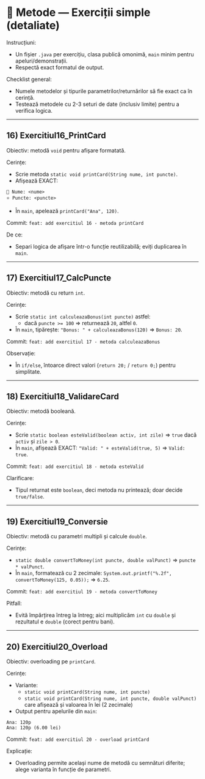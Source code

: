 # 🧪 Metode — Exerciții simple (detaliate)

Instrucțiuni:

- Un fișier `.java` per exercițiu, clasa publică omonimă, `main` minim pentru apeluri/demonstrații.
- Respectă exact formatul de output.

Checklist general:

- Numele metodelor și tipurile parametrilor/returnărilor să fie exact ca în cerință.
- Testează metodele cu 2-3 seturi de date (inclusiv limite) pentru a verifica logica.

---

## 16) Exercitiul16_PrintCard

Obiectiv: metodă `void` pentru afișare formatată.

Cerințe:

- Scrie metoda `static void printCard(String nume, int puncte)`.
- Afișează EXACT:

```
👤 Nume: <nume>
⭐ Puncte: <puncte>
```

- În `main`, apelează `printCard("Ana", 120)`.

Commit: `feat: add exercitiul 16 - metoda printCard`

De ce:

- Separi logica de afișare într-o funcție reutilizabilă; eviți duplicarea în `main`.

---

## 17) Exercitiul17_CalcPuncte

Obiectiv: metodă cu return `int`.

Cerințe:

- Scrie `static int calculeazaBonus(int puncte)` astfel:
  - dacă `puncte >= 100` => returnează `20`, altfel `0`.
- În `main`, tipărește: `"Bonus: " + calculeazaBonus(120)` => `Bonus: 20`.

Commit: `feat: add exercitiul 17 - metoda calculeazaBonus`

Observație:

- În `if/else`, întoarce direct valori (`return 20;` / `return 0;`) pentru simplitate.

---

## 18) Exercitiul18_ValidareCard

Obiectiv: metodă booleană.

Cerințe:

- Scrie `static boolean esteValid(boolean activ, int zile)` => `true` dacă `activ` și `zile > 0`.
- În `main`, afișează EXACT: `"Valid: " + esteValid(true, 5)` => `Valid: true`.

Commit: `feat: add exercitiul 18 - metoda esteValid`

Clarificare:

- Tipul returnat este `boolean`, deci metoda nu printează; doar decide `true/false`.

---

## 19) Exercitiul19_Conversie

Obiectiv: metodă cu parametri multipli și calcule `double`.

Cerințe:

- `static double convertToMoney(int puncte, double valPunct)` => `puncte * valPunct`.
- În `main`, formatează cu 2 zecimale: `System.out.printf("%.2f", convertToMoney(125, 0.05));` => `6.25`.

Commit: `feat: add exercitiul 19 - metoda convertToMoney`

Pitfall:

- Evită împărțirea întreg la întreg; aici multiplicăm `int` cu `double` și rezultatul e `double` (corect pentru bani).

---

## 20) Exercitiul20_Overload

Obiectiv: overloading pe `printCard`.

Cerințe:

- Variante:
  - `static void printCard(String nume, int puncte)`
  - `static void printCard(String nume, int puncte, double valPunct)` care afișează și valoarea în lei (2 zecimale)
- Output pentru apelurile din `main`:

```
Ana: 120p
Ana: 120p (6.00 lei)
```

Commit: `feat: add exercitiul 20 - overload printCard`

Explicație:

- Overloading permite același nume de metodă cu semnături diferite; alege varianta în funcție de parametri.
